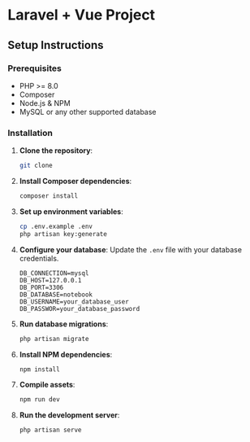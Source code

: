 # Laravel + Vue Project

## Setup Instructions

### Prerequisites

- PHP >= 8.0
- Composer
- Node.js & NPM
- MySQL or any other supported database

### Installation

1. **Clone the repository**:
    ```bash
    git clone

2. **Install Composer dependencies**:
    ```bash
    composer install
    ```

3. **Set up environment variables**:
    ```bash
    cp .env.example .env
    php artisan key:generate
    ```

4. **Configure your database**: Update the `.env` file with your database credentials.
    ```env
    DB_CONNECTION=mysql
    DB_HOST=127.0.0.1
    DB_PORT=3306
    DB_DATABASE=notebook
    DB_USERNAME=your_database_user
    DB_PASSWOR=your_database_password
    ```

5. **Run database migrations**:
    ```bash
    php artisan migrate
    ```

6. **Install NPM dependencies**:
    ```bash
    npm install
    ```

7. **Compile assets**:
    ```bash
    npm run dev
    ```

8. **Run the development server**:
    ```bash
    php artisan serve
    ```
